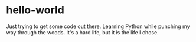 # hello-world
Just trying to get some code out there.
Learning Python while punching my way through the woods. It's a hard life, but it is the life I chose.
